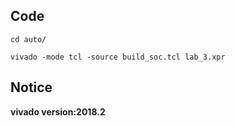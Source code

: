 ## Code

`cd auto/`

`vivado -mode tcl -source build_soc.tcl lab_3.xpr`

## Notice

**vivado version:2018.2**

